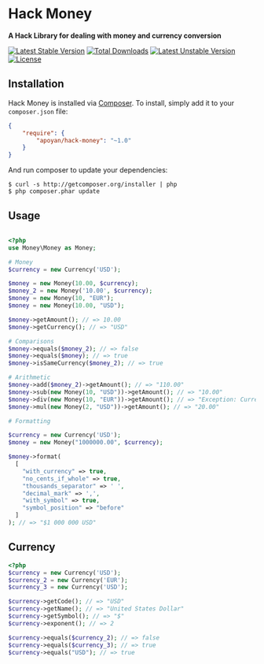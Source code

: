 # Hack Money

**A Hack Library for dealing with money and currency conversion**

[![Latest Stable Version](https://poser.pugx.org/apoyan/hack-money/v/stable)](https://packagist.org/packages/apoyan/hack-money) [![Total Downloads](https://poser.pugx.org/apoyan/hack-money/downloads)](https://packagist.org/packages/apoyan/hack-money) [![Latest Unstable Version](https://poser.pugx.org/apoyan/hack-money/v/unstable)](https://packagist.org/packages/apoyan/hack-money) [![License](https://poser.pugx.org/apoyan/hack-money/license)](https://packagist.org/packages/apoyan/hack-money)

## Installation

Hack Money is installed via [Composer](http://getcomposer.org/). To install, simply add it
to your `composer.json` file:

```json
{
    "require": {
        "apoyan/hack-money": "~1.0"
    }
}
```

And run composer to update your dependencies:

    $ curl -s http://getcomposer.org/installer | php
    $ php composer.phar update

## Usage

```php

<?php
use Money\Money as Money;

# Money
$currency = new Currency('USD');

$money = new Money(10.00, $currency);
$money_2 = new Money('10.00', $currency);
$money = new Money(10, "EUR");
$money = new Money(10.00, "USD");

$money->getAmount(); // => 10.00
$money->getCurrency(); // => "USD"

# Comparisons
$money->equals($money_2); // => false
$money->equals($money); // => true
$money->isSameCurrency($money_2); // => true

# Arithmetic
$money->add($money_2)->getAmount(); // => "110.00"
$money->sub(new Money(10, "USD"))->getAmount(); // => "10.00"
$money->div(new Money(10, "EUR"))->getAmount(); // => "Exception: Currencies must be identical"
$money->mul(new Money(2, "USD"))->getAmount(); // => "20.00"

# Formatting

$currency = new Currency('USD');
$money = new Money("1000000.00", $currency);

$money->format(
  [
    "with_currency" => true,
    "no_cents_if_whole" => true,
    "thousands_separator" => ' ',
    "decimal_mark" => ',',
    "with_symbol" => true,
    "symbol_position" => "before"
  ]
); // => "$1 000 000 USD"
```

## Currency

``` php
<?php
$currency = new Currency('USD');
$currency_2 = new Currency('EUR');
$currency_3 = new Currency('USD');

$currency->getCode(); // => "USD"
$currency->getName(); // => "United States Dollar"
$currency->getSymbol(); // => "$"
$currency->exponent(); // => 2

$currency->equals($currency_2); // => false
$currency->equals($currency_3); // => true
$currency->equals("USD"); // => true

```
